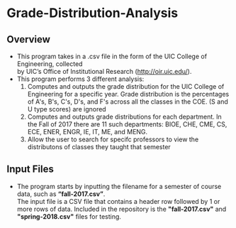 # Grade-Distribution-Analysis
## Overview
- This program takes in a .csv file in the form of the UIC College  of  Engineering, collected  
by  UIC’s  Office  of  Institutional  Research (http://oir.uic.edu/).
- This program performs 3 different analysis:
  1. Computes and outputs the grade distribution for the UIC College of Engineering for a specific year.
  Grade distribution is the percentages of A's, B's, C's, D's, and F's across all the classes in the COE. (S and U type scores)
  are ignored
  2. Computes and outputs grade distributions for each department.
  In  the  Fall  of  2017  there  are  11  such  departments:
  BIOE,  CHE,  CME,  CS,  ECE,  ENER,  ENGR,  IE,  IT,  ME,  and  MENG.
  3. Allow the user to search for specifc professors to view the distributons of classes they taught that semester
  
## Input Files
  - The  program  starts  by  inputting  the  filename  for  a  semester  of  course  data,  such  as  **“fall-2017.csv”**.   
  The  input  file  is  a  CSV  file  that  contains a  header  row  followed  by  1  or  more  rows  of  data. Included 
  in the repository is the **"fall-2017.csv"** and
  **"spring-2018.csv"** files for testing.
